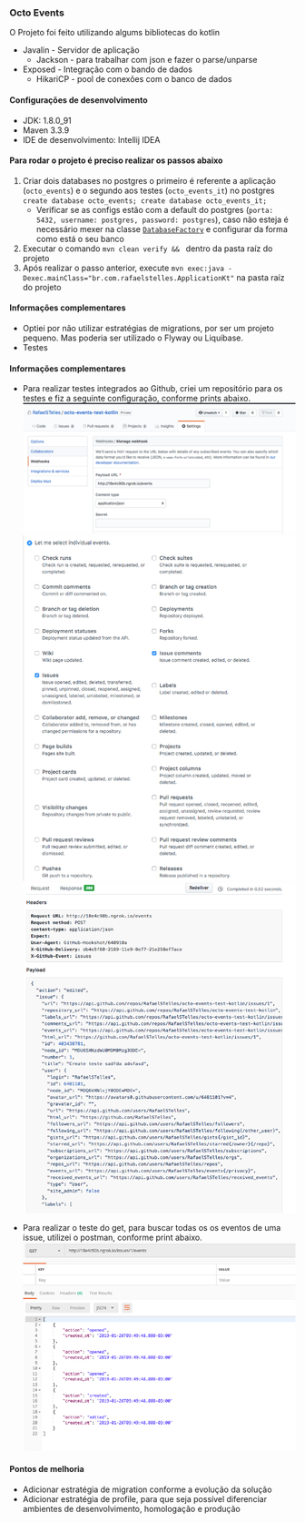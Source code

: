 ### Octo Events

O Projeto foi feito utilizando algums bibliotecas do kotlin
* Javalin - Servidor de aplicação
	* Jackson - para trabalhar com json e fazer o parse/unparse
* Exposed - Integração com o bando de dados
	* HikariCP - pool de conexões com o banco de dados

#### Configurações de desenvolvimento
* JDK: 1.8.0_91
* Maven 3.3.9
* IDE de desenvolvimento: Intellij IDEA

#### Para rodar o projeto é preciso realizar os passos abaixo
1. Criar dois databases no postgres o primeiro é referente a aplicação (`octo_events`) e o segundo aos testes (`octo_events_it`) no postgres `create database octo_events; create database octo_events_it;`
	* Verificar se as configs estão com a default do postgres (`porta: 5432, username: postgres, password: postgres`), caso não esteja é necessário mexer na classe [`DatabaseFactory`](src/main/java/br/com/rafaelstelles/factory/DatabaseFactory.kt) e configurar da forma como está o seu banco
2. Executar o comando `mvn clean verify && ` dentro da pasta raíz do projeto
3. Após realizar o passo anterior, execute `mvn exec:java -Dexec.mainClass="br.com.rafaelstelles.ApplicationKt"` na pasta raíz do projeto

#### Informações complementares
* Optiei por não utilizar estratégias de migrations, por ser um projeto pequeno. Mas poderia ser utilizado o Flyway ou Liquibase.
* Testes 

#### Informações complementares
* Para realizar testes integrados ao Github, criei um repositório para os testes e fiz a seguinte configuração, conforme prints abaixo.
![Passo 1](config-1.jpg)
![Passo 2](config-2.jpg)
![Passo 3](config-3.jpg)

* Para realizar o teste do get, para buscar todas os os eventos de uma issue, utilizei o postman, conforme print abaixo.
![Passo 4](config-4.jpg)

#### Pontos de melhoria
* Adicionar estratégia de migration conforme a evolução da solução
* Adicionar estratégia de profile, para que seja possível diferenciar ambientes de desenvolvimento, homologação e produção
